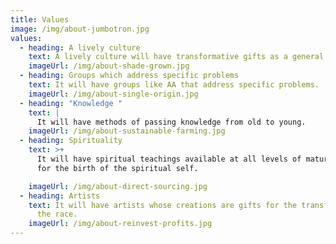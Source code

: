 ```yaml
---
title: Values
image: /img/about-jumbotron.jpg
values:
  - heading: A lively culture
    text: A lively culture will have transformative gifts as a general feature!
    imageUrl: /img/about-shade-grown.jpg
  - heading: Groups which address specific problems
    text: It will have groups like AA that address specific problems.
    imageUrl: /img/about-single-origin.jpg
  - heading: "Knowledge "
    text: |
      It will have methods of passing knowledge from old to young.
    imageUrl: /img/about-sustainable-farming.jpg
  - heading: Spirituality
    text: >+
      It will have spiritual teachings available at all levels of maturation and
      for the birth of the spiritual self. 

    imageUrl: /img/about-direct-sourcing.jpg
  - heading: Artists
    text: It will have artists whose creations are gifts for the transformation of
      the race.
    imageUrl: /img/about-reinvest-profits.jpg
---
```

